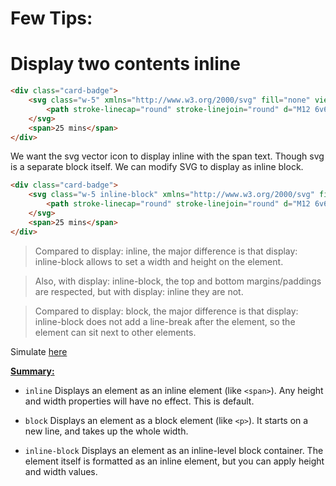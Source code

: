 # Few Tips:


# Display two contents inline

```html
<div class="card-badge">
    <svg class="w-5" xmlns="http://www.w3.org/2000/svg" fill="none" viewBox="0 0 24 24" stroke-width="1.5" stroke="currentColor">
        <path stroke-linecap="round" stroke-linejoin="round" d="M12 6v6h4.5m4.5 0a9 9 0 1 1-18 0 9 9 0 0 1 18 0Z" />
    </svg>
    <span>25 mins</span>
</div>
```

We want  the svg vector icon to display inline with the span text. Though svg is a separate block itself. We can modify SVG to display as inline block.

```html
<div class="card-badge">
    <svg class="w-5 inline-block" xmlns="http://www.w3.org/2000/svg" fill="none" viewBox="0 0 24 24" stroke-width="1.5" stroke="currentColor">
        <path stroke-linecap="round" stroke-linejoin="round" d="M12 6v6h4.5m4.5 0a9 9 0 1 1-18 0 9 9 0 0 1 18 0Z" />
    </svg>
    <span>25 mins</span>
</div>
```

> Compared to display: inline, the major difference is that display: inline-block allows to set a width and height on the element.

> Also, with display: inline-block, the top and bottom margins/paddings are respected, but with display: inline they are not.

> Compared to display: block, the major difference is that display: inline-block does not add a line-break after the element, so the element can sit next to other elements.

Simulate [here](https://www.w3schools.com/cssref/playdemo.php?filename=playcss_display)

**[Summary:](https://www.w3schools.com/cssref/pr_class_display.php)**

- ``inline`` Displays an element as an inline element (like ``<span>``). Any height and width properties will have no effect. This is default.

- ``block`` Displays an element as a block element (like ``<p>``). It starts on a new line, and takes up the whole width.

- ``inline-block`` Displays an element as an inline-level block container. The element itself is formatted as an inline element, but you can apply height and width values.

